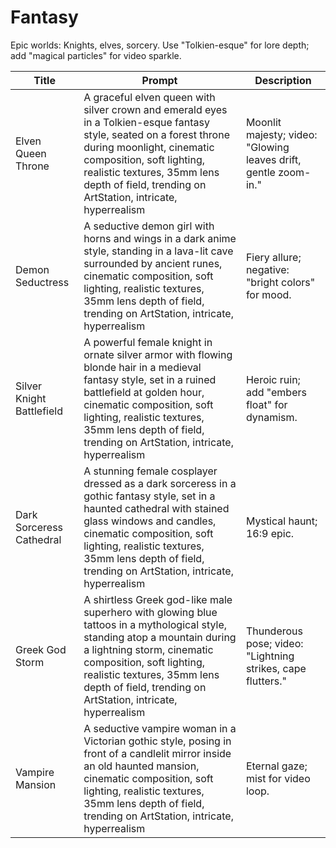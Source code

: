 # Fantasy

Epic worlds: Knights, elves, sorcery. Use "Tolkien-esque" for lore depth; add "magical particles" for video sparkle.

| Title | Prompt | Description |
|-------|--------|-------------|
| Elven Queen Throne | A graceful elven queen with silver crown and emerald eyes in a Tolkien-esque fantasy style, seated on a forest throne during moonlight, cinematic composition, soft lighting, realistic textures, 35mm lens depth of field, trending on ArtStation, intricate, hyperrealism | Moonlit majesty; video: "Glowing leaves drift, gentle zoom-in." |
| Demon Seductress | A seductive demon girl with horns and wings in a dark anime style, standing in a lava-lit cave surrounded by ancient runes, cinematic composition, soft lighting, realistic textures, 35mm lens depth of field, trending on ArtStation, intricate, hyperrealism | Fiery allure; negative: "bright colors" for mood. |
| Silver Knight Battlefield | A powerful female knight in ornate silver armor with flowing blonde hair in a medieval fantasy style, set in a ruined battlefield at golden hour, cinematic composition, soft lighting, realistic textures, 35mm lens depth of field, trending on ArtStation, intricate, hyperrealism | Heroic ruin; add "embers float" for dynamism. |
| Dark Sorceress Cathedral | A stunning female cosplayer dressed as a dark sorceress in a gothic fantasy style, set in a haunted cathedral with stained glass windows and candles, cinematic composition, soft lighting, realistic textures, 35mm lens depth of field, trending on ArtStation, intricate, hyperrealism | Mystical haunt; 16:9 epic. |
| Greek God Storm | A shirtless Greek god-like male superhero with glowing blue tattoos in a mythological style, standing atop a mountain during a lightning storm, cinematic composition, soft lighting, realistic textures, 35mm lens depth of field, trending on ArtStation, intricate, hyperrealism | Thunderous pose; video: "Lightning strikes, cape flutters." |
| Vampire Mansion | A seductive vampire woman in a Victorian gothic style, posing in front of a candlelit mirror inside an old haunted mansion, cinematic composition, soft lighting, realistic textures, 35mm lens depth of field, trending on ArtStation, intricate, hyperrealism | Eternal gaze; mist for video loop. |

